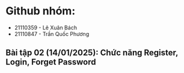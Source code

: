 # Github nhóm:

- 21110359 - Lê Xuân Bách
- 21110847 - Trần Quốc Phương

## Bài tập 02 (14/01/2025): Chức năng Register, Login, Forget Password
